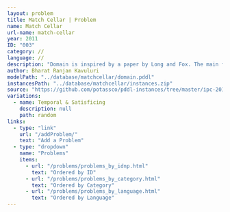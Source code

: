```yaml
---
layout: problem
title: Match Cellar | Problem
name: Match Cellar
url-name: match-cellar
year: 2011
ID: "003"
category: //
language: //
description: "Domain is inspired by a paper by Long and Fox. The main feature of this domain is that a lighted match is concurrently required to fix a fuse."
author: Bharat Ranjan Kavuluri
modelPath: "../database/matchcellar/domain.pddl"
instancesPath: "../database/matchcellar/instances.zip"
source: "https://github.com/potassco/pddl-instances/tree/master/ipc-2011/domains/match-cellar-temporal-satisficing"
variations:
  - name: Temporal & Satisficing
    description: null
    path: random
links:
  - type: "link"
    url: "/addProblem/"
    text: "Add a Problem"
  - type: "dropdown"
    name: "Problems"
    items:
      - url: "/problems/problems_by_idnp.html"
        text: "Ordered by ID"
      - url: "/problems/problems_by_category.html"
        text: "Ordered by Category"
      - url: "/problems/problems_by_language.html"
        text: "Ordered by Language"
---
```


